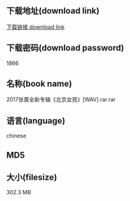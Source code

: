 ## 下载地址(download link)
[下载链接 download link](https://voluble-croquembouche-d321dc.netlify.app/?s=2017%E5%BC%A0%E8%94%B7%E5%85%A8%E6%96%B0%E4%B8%93%E8%BE%91%E3%80%8A%E5%8C%97%E4%BA%AC%E5%A5%B3%E5%AD%A9%E3%80%8B%5BWAV%5D.rar)

## 下载密码(download password)
1866

## 名称(book name)
2017张蔷全新专辑《北京女孩》[WAV].rar.rar

## 语言(language)
chinese

## MD5


## 大小(filesize)
302.3 MB
